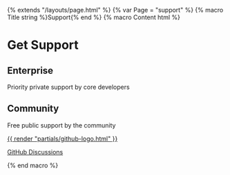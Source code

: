{% extends "/layouts/page.html" %}
{% var Page = "support" %}
{% macro Title string %}Support{% end %}
{% macro Content html %}

<h1>Get Support</h1>

<div class="support">
<div class="enterprise">

<h2>Enterprise</h2>

<p>Priority private support by core developers</p>

</div>
<div class="community">

<h2>Community</h2>

<p>Free public support by the community</p>

<a class="github-discussions" href="https://github.com/open2b/scriggo/discussions">
    {{ render "partials/github-logo.html" }}
</a>

<a class="github-discussions" href="https://github.com/open2b/scriggo/discussions">GitHub Discussions</a>

</div>
</div>

{% end macro %}
